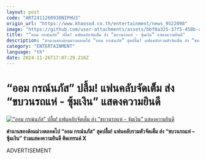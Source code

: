 ```yaml
---
layout: post
code: "ART2411260938NIPHU3"
origin_url: "https://www.khaosod.co.th/entertainment/news_9522098"
image: "https://github.com/user-attachments/assets/bbf0a325-37f5-458b-a6a5-3e73a99efdfb"
title: "“ออม กรณ์นภัส” ปลื้ม! แฟนคลับจัดเต็ม ส่ง “ขบวนรถแห่ - ซุ้มเงิน” แสดงความยินดี"
description: "ตำนานของด้อมม่วงตลอดไป “ออม กรณ์นภัส” สุดปลื้ม! แฟนคลับรวมตัวจัดเต็ม ส่ง “ขบวนรถแห่ – ซุ้มเงิน” ร่วมแสดงความยินดี ติดเทรนต์ X"
category: "ENTERTAINMENT"
language: "th"
date: 2024-11-26T17:07:29.216Z
---
```


# “ออม กรณ์นภัส” ปลื้ม! แฟนคลับจัดเต็ม ส่ง “ขบวนรถแห่ - ซุ้มเงิน” แสดงความยินดี

[![“ออม กรณ์นภัส” ปลื้ม! แฟนคลับจัดเต็ม ส่ง “ขบวนรถแห่ - ซุ้มเงิน” แสดงความยินดี](https://www.khaosod.co.th/wpapp/uploads/2024/11/aom_261167-1.jpg "“ออม กรณ์นภัส” ปลื้ม! แฟนคลับจัดเต็ม ส่ง “ขบวนรถแห่ - ซุ้มเงิน” แสดงความยินดี")](https://www.khaosod.co.th/wpapp/uploads/2024/11/aom_261167-1.jpg)

**ตำนานของด้อมม่วงตลอดไป “ออม กรณ์นภัส” สุดปลื้ม! แฟนคลับรวมตัวจัดเต็ม ส่ง “ขบวนรถแห่ – ซุ้มเงิน” ร่วมแสดงความยินดี ติดเทรนด์ X**

ADVERTISEMENT